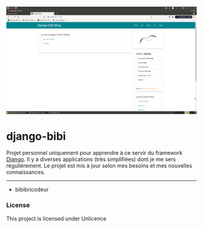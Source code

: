 ![](logo.png)

# django-bibi

Projet personnel uniquement pour apprendre à ce servir du framework [Django](https://www.djangoproject.com/). Il y a diverses applications (très simplifiées) dont je me sers régulièrement. Le projet est mis à jour selon mes besoins et mes nouvelles connaissances.

* * *

* bibibricodeur

### License

This project is licensed under Unlicence
